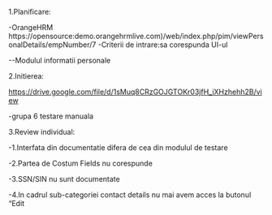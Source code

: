 
1.Planificare: 

-OrangeHRM https://opensource:demo.orangehrmlive.com)/web/index.php/pim/viewPersonalDetails/empNumber/7
-Criterii de intrare:sa corespunda UI-ul 

--Modulul informatii personale 


2.Initierea: 


https://drive.google.com/file/d/1sMuq8CRzGOJGTOKr03jfH_iXHzhehh2B/view 

-grupa 6 testare manuala 

3.Review individual:

-1.Interfata din documentatie difera de cea din modulul de testare 

-2.Partea de Costum Fields nu corespunde 

-3.SSN/SIN nu sunt documentate 

-4.In cadrul sub-categoriei contact details nu mai avem acces la butonul “Edit
